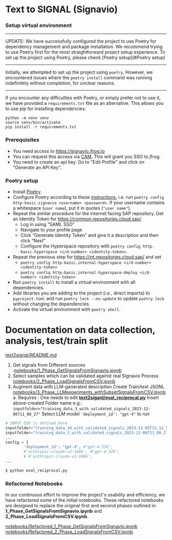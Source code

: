 # Text to SIGNAL (Signavio)

### Setup virtual environment

----
UPDATE: We have successfully configured the project to use Poetry for dependency management and package installation.
We recommend trying to use Poetry first for the most straightforward project setup experience.
To set up the project using Poetry, please check [Poetry setup](#Poetry setup)

----
Initially, we attempted to set up the project using `poetry`. However, we encountered issues where the `poetry install` command was running indefinitely without completion, for unclear reasons.

----
If you encounter any difficulties with Poetry, or simply prefer not to use it, we have provided a `requirements.txt` file as an alternative.
This allows you to use pip for installing dependencies:

```
python -m venv venv
source venv/bin/activate
pip install -r requirements.txt
```


### Prerequisites

- You need access to <https://signavio.jfrog.io>
- You can request this access via [CAM](https://spc.ondemand.com/sap/bc/webdynpro/a1sspc/cam_wd_central?item=request&profile=BPI%20Signavio%20JFrog%20Reader). This will grant you SSO to jfrog.
- You need to create an api key. Go to "Edit Profile" and click on "Generate an API Key".

### Poetry setup

- Install [Poetry](https://python-poetry.org/docs/#installation).
- Configure Poetry according to these [instructions](https://vigilant-waffle-9c99fbfa.pages.github.io/tools/pypi.html#setup), i.e. run `poetry config http-basic.signavio <username> <password>`. If your username contains a whitespace (`user name`), put it in quotes (`"user name"`).
- Repeat the similar procedure for the internet facing SAP repository. Get an Identity Token for <https://common.repositories.cloud.sap/>
    - Log in using “SAML SSO”
    - Navigate to your profile page
    - Click “Generate Identity Token” and give it a description and then click “Next”
    - Configure the Hyperspace repository with `poetry config http-basic.hyperspace <i/d-number> <identity-token>`.
- Repeat the previous step for <https://int.repositories.cloud.sap/> and set
    - `poetry config http-basic.internal-hyperspace <i/d-number> <identity-token>`
    - `poetry config http-basic.internal-hyperspace-deploy <i/d-number> <identity-token>`
- Run `poetry install` to install a virtual environment with all dependencies.
- Add libraries you are adding to the project (i.e., direct imports) to `pyproject.toml` and run `poetry lock --no-update` to update `poetry.lock` without changing the dependencies.
- Activate the virtual environment with `poetry shell`.

# Documentation on data collection, analysis, test/train split

[text2signal/README.md](text2signal/README.md)


1. Get signals from Different sources :[notebooks/1_Phase_GetSignalsFromSignavio.ipynb](notebooks/1_Phase_GetSignalsFromSignavio.ipynb)
2. Select samples which can be validated against real Signavio Process [notebooks/2_Phase_LoadSignalsFromCSV.ipynb](nonotebooks/2_Phase_LoadSignalsFromCSV.ipynb)
3. Augment data with LLM-generated description Create Train/test  JSONL [notebooks/3_Phase_LLMexperiments_withSubsetSignalsFromCSV.ipynb](notebooks/3_Phase_LLMexperiments_withSubsetSignalsFromCSV.ipynb)
   a. Requires : One needs to edit [**text2siganl/eval_reciprocal.py**](text2signal/eval_reciprocal.py)
    Insert above-created Folder name e.g.:  `inputfolder="training_data_3_with_validated_signals_2023-12-06T11_08_27"`
    Select LLM model `'deployment_id': "gpt-4"` to run

```py
# INPUT DIR is defined here
inputfolder="training_data_10_with_validated_signals_2023-12-05T13_12_55"
inputfolder="training_data_3_with_validated_signals_2023-12-06T11_08_27"
...
config = {
        'deployment_id': "gpt-4", #"gpt-4-32k",
        #'anthropic-claude-v2-100k', #"gpt-4-32k",
        # #'anthropic-claude-v1-100k',
...

$ python eval_reciprocal.py
```

### Refactored Notebooks
In our continuous effort to improve the project's usability and efficiency, we have refactored some of the initial notebooks.
These refactored notebooks are designed to replace the original first and second phases outlined in:
**1_Phase_GetSignalsFromSignavio.ipynb** and **2_Phase_LoadSignalsFromCSV.ipynb**.

[notebooks/Refactored_1_Phase_GetSignalsFromSignavio.ipynb](notebooks/Refactored_1_Phase_GetSignalsFromSignavio.ipynb)
[notebooks/Refactored_2_Phase_LoadSignalsFromCSV.ipynb](notebooks/Refactored_2_Phase_LoadSignalsFromCSV.ipynb)
